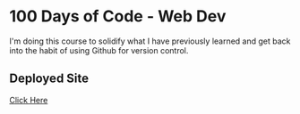 # 100 Days of Code - Web Dev

I'm doing this course to solidify what I have previously learned and get back into the habit of using Github for version control.

## Deployed Site

[Click Here](https://astounding-florentine-668200.netlify.app/)
